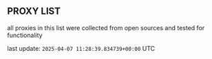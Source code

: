 ## PROXY LIST

all proxies in this list were collected from open sources and tested for functionality

last update: `2025-04-07 11:28:39.834739+00:00` UTC